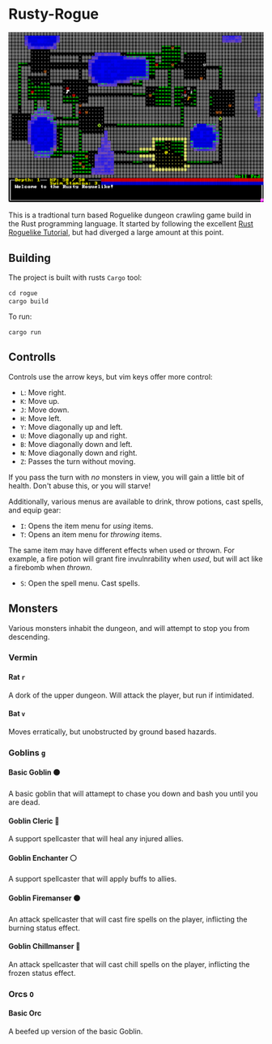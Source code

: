 # Rusty-Rogue

![Gameplay Screenshot](./img/screenshot.png)

This is a tradtional turn based Roguelike dungeon crawling game build in the Rust programming language. It started by following the excellent [Rust Roguelike Tutorial](https://bfnightly.bracketproductions.com/), but had diverged a large amount at this point.

## Building

The project is built with rusts `Cargo` tool:

```
cd rogue
cargo build
```

To run:

```
cargo run
```

## Controlls

Controls use the arrow keys, but vim keys offer more control:

  - `L`: Move right.
  - `K`: Move up.
  - `J`: Move down.
  - `H`: Move left.
  - `Y`: Move diagonally up and left.
  - `U`: Move diagonally up and right.
  - `B`: Move diagonally down and left.
  - `N`: Move diagonally down and right.
  - `Z`: Passes the turn without moving.

If you pass the turn with *no* monsters in view, you will gain a little bit of health. Don't abuse this, or you will starve!

Additionally, various menus are available to drink, throw potions, cast spells, and equip gear:

  - `I`: Opens the item menu for *using* items.
  - `T`: Opens an item menu for *throwing* items.

The same item may have different effects when used or thrown. For example, a fire potion will grant fire invulnrability when *used*, but will act like a firebomb when *thrown*.

  - `S`: Open the spell menu. Cast spells.

## Monsters

Various monsters inhabit the dungeon, and will attempt to stop you from descending.

### Vermin

#### Rat `r`
A dork of the upper dungeon. Will attack the player, but run if intimidated.

#### Bat `v`
Moves erratically, but unobstructed by ground based hazards.

### Goblins `g`

#### Basic Goblin 🟤
A basic goblin that will attamept to chase you down and bash you until you are dead.

#### Goblin Cleric 🔴
A support spellcaster that will heal any injured allies.

#### Goblin Enchanter ⚪
A support spellcaster that will apply buffs to allies.

#### Goblin Firemanser 🟠
An attack spellcaster that will cast fire spells on the player, inflicting the burning status effect.

#### Goblin Chillmanser 🔵
An attack spellcaster that will cast chill spells on the player, inflicting the frozen status effect.

### Orcs `O`

#### Basic Orc
A beefed up version of the basic Goblin.